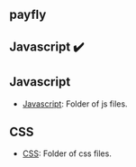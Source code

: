 ## payfly


## Javascript :heavy_check_mark:

## Javascript
* [Javascript](./js): Folder of js files.

## CSS
* [CSS](./css): Folder of css files.
